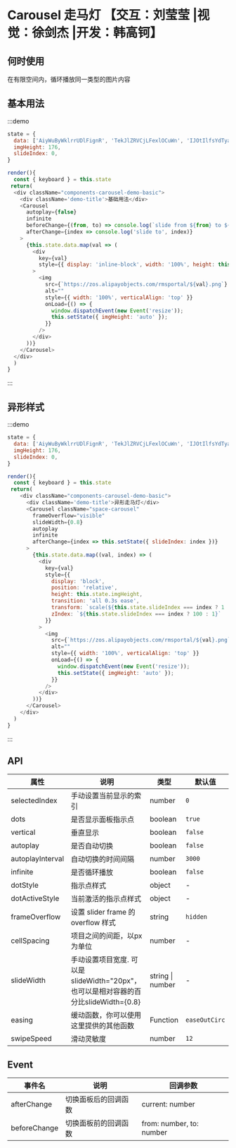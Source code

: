 # Carousel 走马灯 【交互：刘莹莹 |视觉：徐剑杰 |开发：韩高钶】

## 何时使用
在有限空间内，循环播放同一类型的图片内容

## 基本用法
:::demo

```js
state = {
  data: ['AiyWuByWklrrUDlFignR', 'TekJlZRVCjLFexlOCuWn', 'IJOtIlfsYdTyaDTRVrLI'],
  imgHeight: 176,
  slideIndex: 0,
}

render(){
  const { keyboard } = this.state
 return(
  <div className="components-carousel-demo-basic">
    <div className='demo-title'>基础用法</div>
    <Carousel
      autoplay={false}
      infinite
      beforeChange={(from, to) => console.log(`slide from ${from} to ${to}`)}
      afterChange={index => console.log('slide to', index)}
    >
      {this.state.data.map(val => (
        <div
          key={val}
          style={{ display: 'inline-block', width: '100%', height: this.state.imgHeight }}
        >
          <img
            src={`https://zos.alipayobjects.com/rmsportal/${val}.png`}
            alt=""
            style={{ width: '100%', verticalAlign: 'top' }}
            onLoad={() => {
              window.dispatchEvent(new Event('resize'));
              this.setState({ imgHeight: 'auto' });
            }}
          />
        </div>
      ))}
    </Carousel>
  </div>
  )
}
```

:::

## 异形样式

:::demo

```js
state = {
  data: ['AiyWuByWklrrUDlFignR', 'TekJlZRVCjLFexlOCuWn', 'IJOtIlfsYdTyaDTRVrLI'],
  imgHeight: 176,
  slideIndex: 0,
}

render(){
  const { keyboard } = this.state
 return(
    <div className="components-carousel-demo-basic">
      <div className='demo-title'>异形走马灯</div>
      <Carousel className="space-carousel"
        frameOverflow="visible"
        slideWidth={0.8}
        autoplay
        infinite
        afterChange={index => this.setState({ slideIndex: index })}
      >
        {this.state.data.map((val, index) => (
          <div
            key={val}
            style={{
              display: 'block',
              position: 'relative',
              height: this.state.imgHeight,
              transition: 'all 0.3s ease',
              transform: `scale(${this.state.slideIndex === index ? 1 : 0.85})`,
              zIndex: `${this.state.slideIndex === index ? 100 : 1}`
            }}
          >
            <img
              src={`https://zos.alipayobjects.com/rmsportal/${val}.png`}
              alt=""
              style={{ width: '100%', verticalAlign: 'top' }}
              onLoad={() => {
                window.dispatchEvent(new Event('resize'));
                this.setState({ imgHeight: 'auto' });
              }}
            />
          </div>
        ))}
      </Carousel>
    </div>
  )
}
```

:::

## API

| 属性 | 说明         | 类型                                            | 默认值    |
| ---- | ------------ | ----------------------------------------------- | --------- |
| selectedIndex | 手动设置当前显示的索引 | number | `0` |
| dots | 是否显示面板指示点 | boolean | `true` |
| vertical | 垂直显示 | boolean | `false` |
| autoplay | 是否自动切换 | boolean | `false` |
| autoplayInterval | 自动切换的时间间隔 | number | `3000` |
| infinite | 是否循环播放 | boolean | `false` |
| dotStyle | 指示点样式 | object | - |
| dotActiveStyle | 当前激活的指示点样式 | object | - |
| frameOverflow | 设置 slider frame 的 overflow 样式 | string | `hidden` |
| cellSpacing | 项目之间的间距，以px为单位 | number | - |
| slideWidth | 手动设置项目宽度. 可以是slideWidth="20px"，也可以是相对容器的百分比slideWidth={0.8} | string \| number | - |
| easing | 缓动函数，你可以使用这里提供的其他函数 | Function | `easeOutCirc` |
| swipeSpeed | 滑动灵敏度 | number | `12` |

## Event
| 事件名 | 说明         | 回调参数                                            |
| ---- | ------------ | ----------------------------------------------- |
| afterChange | 切换面板后的回调函数 | current: number |
| beforeChange | 切换面板前的回调函数 | from: number, to: number |

